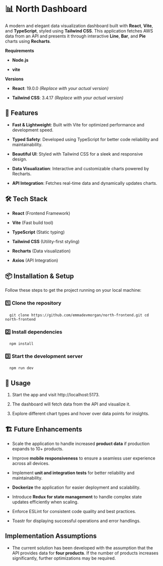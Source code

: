 📊 North Dashboard
========================

A modern and elegant data visualization dashboard built with **React**, **Vite**, and **TypeScript**, styled using **Tailwind CSS**. This application fetches AWS data from an API and presents it through interactive **Line**, **Bar**, and **Pie** charts using **Recharts**.

**Requirements**
   
*   **Node.js**

*   **vite**
  

**Versions**
    
*   **React**: 19.0.0 _(Replace with your actual version)_
    
*   **Tailwind CSS**: 3.4.17 _(Replace with your actual version)_

🚀 Features
-----------

*   **Fast & Lightweight**: Built with Vite for optimized performance and development speed.
    
*   **Typed Safety**: Developed using TypeScript for better code reliability and maintainability.
    
*   **Beautiful UI**: Styled with Tailwind CSS for a sleek and responsive design.
    
*   **Data Visualization**: Interactive and customizable charts powered by Recharts.
    
*   **API Integration**: Fetches real-time data and dynamically updates charts.   

🛠️ Tech Stack
--------------

*   **React** (Frontend Framework)
    
*   **Vite** (Fast build tool)
    
*   **TypeScript** (Static typing)
    
*   **Tailwind CSS** (Utility-first styling)
    
*   **Recharts** (Data visualization)
    
*   **Axios** (API Integration)
    

📦 Installation & Setup
-----------------------

Follow these steps to get the project running on your local machine:

    
###  1️⃣ Clone the repository
    
`   git clone https://github.com/emmadevmorgan/north-frontend.git cd north-frontend `

### 2️⃣ Install dependencies

`   npm install   `

### 3️⃣ Start the development server

`   npm run dev   `


📜 Usage
--------

1.  Start the app and visit http://localhost:5173.
    
2.  The dashboard will fetch data from the API and visualize it.
    
3.  Explore different chart types and hover over data points for insights.
    

🏗️ Future Enhancements
-----------------------

*   Scale the application to handle increased **product data** if production expands to 10+ products.
    
*   Improve **mobile responsiveness** to ensure a seamless user experience across all devices.
    
*   Implement **unit and integration tests** for better reliability and maintainability.
    
*   **Dockerize** the application for easier deployment and scalability.
    
*   Introduce **Redux for state management** to handle complex state updates efficiently when scaling.

*   Enforce ESLint for consistent code quality and best practices.

*   Toastr for displaying successful operations and error handlings.


Implementation Assumptions
-----------------------
    
*   The current solution has been developed with the assumption that the API provides data for **four products**. If the number of products increases significantly, further optimizations may be required.

